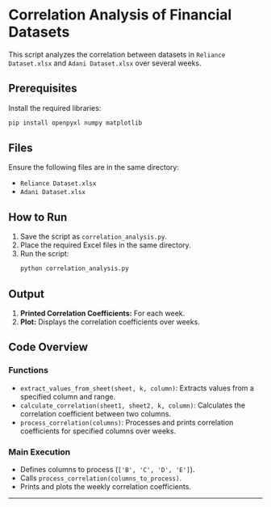 # Correlation Analysis of Financial Datasets

This script analyzes the correlation between datasets in `Reliance Dataset.xlsx` and `Adani Dataset.xlsx` over several weeks.

## Prerequisites

Install the required libraries:
```sh
pip install openpyxl numpy matplotlib
```

## Files

Ensure the following files are in the same directory:
- `Reliance Dataset.xlsx`
- `Adani Dataset.xlsx`

## How to Run

1. Save the script as `correlation_analysis.py`.
2. Place the required Excel files in the same directory.
3. Run the script:
   ```sh
   python correlation_analysis.py
   ```

## Output

1. **Printed Correlation Coefficients:** For each week.
2. **Plot:** Displays the correlation coefficients over weeks.

## Code Overview

### Functions

- `extract_values_from_sheet(sheet, k, column)`: Extracts values from a specified column and range.
- `calculate_correlation(sheet1, sheet2, k, column)`: Calculates the correlation coefficient between two columns.
- `process_correlation(columns)`: Processes and prints correlation coefficients for specified columns over weeks.

### Main Execution

- Defines columns to process (`['B', 'C', 'D', 'E']`).
- Calls `process_correlation(columns_to_process)`.
- Prints and plots the weekly correlation coefficients.

---
